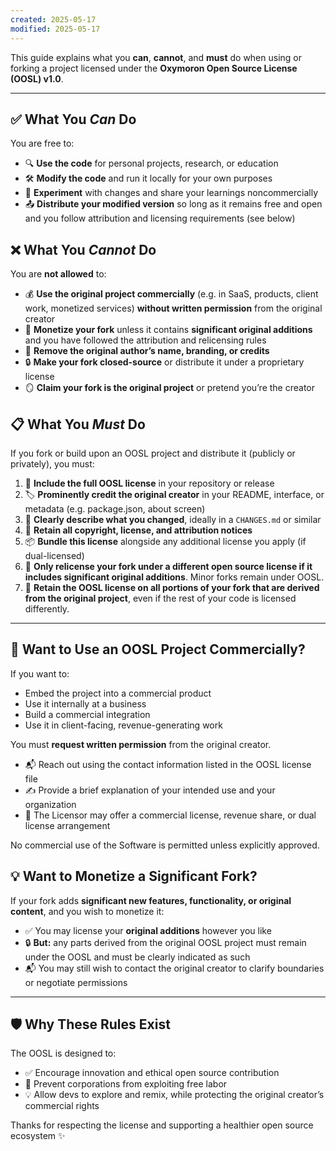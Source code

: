 ```yaml
---
created: 2025-05-17
modified: 2025-05-17
---
```

This guide explains what you **can**, **cannot**, and **must** do when using or forking a project licensed under the **Oxymoron Open Source License (OOSL) v1.0**.

---

## ✅ What You _Can_ Do
You are free to:
- 🔍 **Use the code** for personal projects, research, or education
- 🛠️ **Modify the code** and run it locally for your own purposes
- 🧪 **Experiment** with changes and share your learnings noncommercially
- 📤 **Distribute your modified version** so long as it remains free and open and you follow attribution and licensing requirements (see below)

## ❌ What You _Cannot_ Do
You are **not allowed** to:
- 💰 **Use the original project commercially** (e.g. in SaaS, products, client work, monetized services) **without written permission** from the original creator
- 💸 **Monetize your fork** unless it contains **significant original additions** and you have followed the attribution and relicensing rules
- 🧳 **Remove the original author’s name, branding, or credits**
- 🔒 **Make your fork closed-source** or distribute it under a proprietary license
- 🪞 **Claim your fork is the original project** or pretend you’re the creator

## 📋 What You _Must_ Do
If you fork or build upon an OOSL project and distribute it (publicly or privately), you must:
1. 📝 **Include the full OOSL license** in your repository or release
2. 🏷️ **Prominently credit the original creator** in your README, interface, or metadata (e.g. package.json, about screen)
3. 🧠 **Clearly describe what you changed**, ideally in a `CHANGES.md` or similar
4. 📎 **Retain all copyright, license, and attribution notices**
5. 📦 **Bundle this license** alongside any additional license you apply (if dual-licensed)
6. 🪪 **Only relicense your fork under a different open source license if it includes significant original additions**. Minor forks remain under OOSL.
7. 📎 **Retain the OOSL license on all portions of your fork that are derived from the original project**, even if the rest of your code is licensed differently.

---

## 💼 Want to Use an OOSL Project Commercially?
If you want to:
- Embed the project into a commercial product
- Use it internally at a business
- Build a commercial integration
- Use it in client-facing, revenue-generating work

You must **request written permission** from the original creator.
- 📬 Reach out using the contact information listed in the OOSL license file
- ✍️ Provide a brief explanation of your intended use and your organization
- 📄 The Licensor may offer a commercial license, revenue share, or dual license arrangement

No commercial use of the Software is permitted unless explicitly approved.

## 💡 Want to Monetize a Significant Fork?
If your fork adds **significant new features, functionality, or original content**, and you wish to monetize it:
- ✅ You may license your **original additions** however you like
- 🔒 **But:** any parts derived from the original OOSL project must remain under the OOSL and must be clearly indicated as such
- 📬 You may still wish to contact the original creator to clarify boundaries or negotiate permissions

---

## 🛡️ Why These Rules Exist
The OOSL is designed to:
- ✅ Encourage innovation and ethical open source contribution
- 🚫 Prevent corporations from exploiting free labor
- 💡 Allow devs to explore and remix, while protecting the original creator’s commercial rights

Thanks for respecting the license and supporting a healthier open source ecosystem ✨